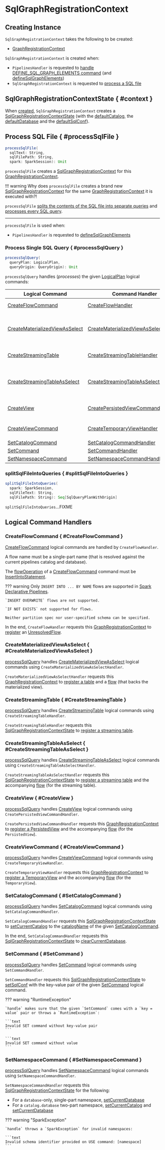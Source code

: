 # SqlGraphRegistrationContext

## Creating Instance

`SqlGraphRegistrationContext` takes the following to be created:

* <span id="graphRegistrationContext"> [GraphRegistrationContext](GraphRegistrationContext.md)

`SqlGraphRegistrationContext` is created when:

* `PipelinesHandler` is requested to [handle DEFINE_SQL_GRAPH_ELEMENTS command](PipelinesHandler.md#handlePipelinesCommand) (and [defineSqlGraphElements](PipelinesHandler.md#defineSqlGraphElements))
* `SqlGraphRegistrationContext` is requested to [process a SQL file](#processSqlFile)

## SqlGraphRegistrationContextState { #context }

When [created](#creating-instance), `SqlGraphRegistrationContext` creates a [SqlGraphRegistrationContextState](SqlGraphRegistrationContextState.md) (with the [defaultCatalog](GraphRegistrationContext.md#defaultCatalog), the [defaultDatabase](GraphRegistrationContext.md#defaultDatabase) and the [defaultSqlConf](GraphRegistrationContext.md#defaultSqlConf)).

## Process SQL File { #processSqlFile }

```scala
processSqlFile(
  sqlText: String,
  sqlFilePath: String,
  spark: SparkSession): Unit
```

`processSqlFile` creates a [SqlGraphRegistrationContext](SqlGraphRegistrationContext.md) for this [GraphRegistrationContext](#graphRegistrationContext).

!!! warning
    Why does `processSqlFile` creates a brand new [SqlGraphRegistrationContext](SqlGraphRegistrationContext.md) for the same [GraphRegistrationContext](#graphRegistrationContext) it is executed with?!

`processSqlFile` [splits the contents of the SQL file into separate queries](#splitSqlFileIntoQueries) and [processes every SQL query](#processSqlQuery).

---

`processSqlFile` is used when:

* `PipelinesHandler` is requested to [defineSqlGraphElements](PipelinesHandler.md#defineSqlGraphElements)

### Process Single SQL Query { #processSqlQuery }

```scala
processSqlQuery(
  queryPlan: LogicalPlan,
  queryOrigin: QueryOrigin): Unit
```

`processSqlQuery` handles (_processes_) the given [LogicalPlan](../logical-operators/LogicalPlan.md) logical commands:

| Logical Command | Command Handler | Datasets |
|-|-|-|
| [CreateFlowCommand](../logical-operators/CreateFlowCommand.md) | [CreateFlowHandler](#CreateFlowCommand) | [UnresolvedFlow](GraphRegistrationContext.md#registerFlow) ([once](UnresolvedFlow.md#once) disabled) |
| [CreateMaterializedViewAsSelect](../logical-operators/CreateMaterializedViewAsSelect.md) | [CreateMaterializedViewAsSelectHandler](#CreateMaterializedViewAsSelect) | [Table](GraphRegistrationContext.md#registerTable) ([isStreamingTable](Table.md#isStreamingTable) disabled)<br>[UnresolvedFlow](GraphRegistrationContext.md#registerFlow) ([once](UnresolvedFlow.md#once) disabled) |
| [CreateStreamingTable](../logical-operators/CreateStreamingTable.md) | [CreateStreamingTableHandler](#CreateStreamingTable) | [Table](GraphRegistrationContext.md#registerTable) ([isStreamingTable](Table.md#isStreamingTable) enabled) |
| [CreateStreamingTableAsSelect](../logical-operators/CreateStreamingTableAsSelect.md) | [CreateStreamingTableAsSelectHandler](#CreateStreamingTableAsSelect) | [Table](GraphRegistrationContext.md#registerTable) ([isStreamingTable](Table.md#isStreamingTable) enabled)<br>[UnresolvedFlow](GraphRegistrationContext.md#registerFlow) ([once](UnresolvedFlow.md#once) disabled) |
| [CreateView](../logical-operators/CreateView.md) | [CreatePersistedViewCommandHandler](#CreateView) | [PersistedView](GraphRegistrationContext.md#registerView)<br>[UnresolvedFlow](GraphRegistrationContext.md#registerFlow) ([once](UnresolvedFlow.md#once) disabled) |
| [CreateViewCommand](../logical-operators/CreateViewCommand.md) | [CreateTemporaryViewHandler](#CreateViewCommand) | [TemporaryView](GraphRegistrationContext.md#registerView)<br>[UnresolvedFlow](GraphRegistrationContext.md#registerFlow) ([once](UnresolvedFlow.md#once) disabled) |
| [SetCatalogCommand](../logical-operators/SetCatalogCommand.md) | [SetCatalogCommandHandler](#SetCatalogCommand) | |
| [SetCommand](../logical-operators/SetCommand.md) | [SetCommandHandler](#SetCommand) | |
| [SetNamespaceCommand](../logical-operators/SetNamespaceCommand.md) | [SetNamespaceCommandHandler](#SetNamespaceCommand) | |

### splitSqlFileIntoQueries { #splitSqlFileIntoQueries }

```scala
splitSqlFileIntoQueries(
  spark: SparkSession,
  sqlFileText: String,
  sqlFilePath: String): Seq[SqlQueryPlanWithOrigin]
```

`splitSqlFileIntoQueries`...FIXME

## Logical Command Handlers

### CreateFlowCommand { #CreateFlowCommand }

[CreateFlowCommand](../logical-operators/CreateFlowCommand.md) logical commands are handled by `CreateFlowHandler`.

A flow name must be a single-part name (that is resolved against the current pipelines catalog and database).

The [flowOperation](../logical-operators/CreateFlowCommand.md#flowOperation) of a [CreateFlowCommand](../logical-operators/CreateFlowCommand.md) command must be [InsertIntoStatement](../logical-operators/InsertIntoStatement.md).

??? warning
    Only `INSERT INTO ... BY NAME` flows are supported in [Spark Declarative Pipelines](index.md).

    `INSERT OVERWRITE` flows are not supported.

    `IF NOT EXISTS` not supported for flows.

    Neither partition spec nor user-specified schema can be specified.

In the end, `CreateFlowHandler` requests this [GraphRegistrationContext](#graphRegistrationContext) to [register](GraphRegistrationContext.md#registerFlow) an [UnresolvedFlow](UnresolvedFlow.md).

### CreateMaterializedViewAsSelect { #CreateMaterializedViewAsSelect }

[processSqlQuery](#processSqlQuery) handles [CreateMaterializedViewAsSelect](../logical-operators/CreateMaterializedViewAsSelect.md) logical commands using `CreateMaterializedViewAsSelectHandler`.

`CreateMaterializedViewAsSelectHandler` requests this [GraphRegistrationContext](#graphRegistrationContext) to [register a table](GraphRegistrationContext.md#registerTable) and a [flow](GraphRegistrationContext.md#registerFlow) (that backs the materialized view).

### CreateStreamingTable { #CreateStreamingTable }

[processSqlQuery](#processSqlQuery) handles [CreateStreamingTable](../logical-operators/CreateStreamingTable.md) logical commands using `CreateStreamingTableHandler`.

`CreateStreamingTableHandler` requests this [SqlGraphRegistrationContextState](#context) to [register a streaming table](GraphRegistrationContext.md#registerTable).

### CreateStreamingTableAsSelect { #CreateStreamingTableAsSelect }

[processSqlQuery](#processSqlQuery) handles [CreateStreamingTableAsSelect](../logical-operators/CreateStreamingTableAsSelect.md) logical commands using `CreateStreamingTableAsSelectHandler`.

`CreateStreamingTableAsSelectHandler` requests this [SqlGraphRegistrationContextState](#context) to [register a streaming table](GraphRegistrationContext.md#registerTable) and the accompanying [flow](GraphRegistrationContext.md#registerFlow) (for the streaming table).

### CreateView { #CreateView }

[processSqlQuery](#processSqlQuery) handles [CreateView](../logical-operators/CreateView.md) logical commands using `CreatePersistedViewCommandHandler`.

`CreatePersistedViewCommandHandler` requests this [GraphRegistrationContext](#graphRegistrationContext) to [register a PersistedView](GraphRegistrationContext.md#registerView) and the accompanying [flow](GraphRegistrationContext.md#registerFlow) (for the `PersistedView`).

### CreateViewCommand { #CreateViewCommand }

[processSqlQuery](#processSqlQuery) handles [CreateViewCommand](../logical-operators/CreateViewCommand.md) logical commands using `CreateTemporaryViewHandler`.

`CreateTemporaryViewHandler` requests this [GraphRegistrationContext](#graphRegistrationContext) to [register a TemporaryView](GraphRegistrationContext.md#registerView) and the accompanying [flow](GraphRegistrationContext.md#registerFlow) (for the `TemporaryView`).

### SetCatalogCommand { #SetCatalogCommand }

[processSqlQuery](#processSqlQuery) handles [SetCatalogCommand](../logical-operators/SetCatalogCommand.md) logical commands using `SetCatalogCommandHandler`.

`SetCatalogCommandHandler` requests this [SqlGraphRegistrationContextState](#context) to [setCurrentCatalog](SqlGraphRegistrationContextState.md#setCurrentCatalog) to the [catalogName](../logical-operators/SetCatalogCommand.md#catalogName) of the given [SetCatalogCommand](../logical-operators/SetCatalogCommand.md).

In the end, `SetCatalogCommandHandler` requests this [SqlGraphRegistrationContextState](#context) to [clearCurrentDatabase](SqlGraphRegistrationContextState.md#clearCurrentDatabase).

### SetCommand { #SetCommand }

[processSqlQuery](#processSqlQuery) handles [SetCommand](../logical-operators/SetCommand.md) logical commands using `SetCommandHandler`.

`SetCommandHandler` requests this [SqlGraphRegistrationContextState](#context) to [setSqlConf](#setSqlConf) with the key-value pair of the given [SetCommand](../logical-operators/SetCommand.md) logical command.

??? warning "RuntimeException"

    `handle` makes sure that the given `SetCommand` comes with a `key = value` pair or throws a `RuntimeException`:

    ```text
    Invalid SET command without key-value pair
    ```

    ```text
    Invalid SET command without value
    ```

### SetNamespaceCommand { #SetNamespaceCommand }

[processSqlQuery](#processSqlQuery) handles [SetNamespaceCommand](../logical-operators/SetNamespaceCommand.md) logical commands using `SetNamespaceCommandHandler`.

`SetNamespaceCommandHandler` requests this [SqlGraphRegistrationContextState](#context) for the following:

* For a `database`-only, single-part namespace, [setCurrentDatabase](SqlGraphRegistrationContextState.md#setCurrentDatabase)
* For a `catalog.database` two-part namespace, [setCurrentCatalog](SqlGraphRegistrationContextState.md#setCurrentCatalog) and [setCurrentDatabase](SqlGraphRegistrationContextState.md#setCurrentDatabase)

??? warning "SparkException"

    `handle` throws a `SparkException` for invalid namespaces:

    ```text
    Invalid schema identifier provided on USE command: [namespace]
    ```
